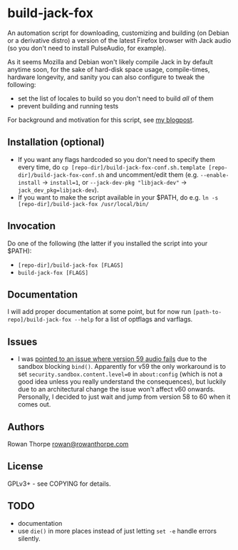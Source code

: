 build-jack-fox
==============

An automation script for downloading, customizing and building (on Debian or a derivative distro) a version of the latest
Firefox browser with Jack audio (so you don't need to install PulseAudio, for example).

As it seems Mozilla and Debian won't likely compile Jack in by default anytime soon, for the sake of hard-disk space usage,
compile-times, hardware longevity, and sanity you can also configure to tweak the following:

* set the list of locales to build so you don't need to build *all* of them
* prevent building and running tests

For background and motivation for this script, see
[my blogpost](http://blog.rowanthorpe.com/2017/12/17/firefox-without-pulseaudio-in-debian.html).

Installation (optional)
-----------------------

* If you want any flags hardcoded so you don't need to specify them every time, do
  `cp [repo-dir]/build-jack-fox-conf.sh.template [repo-dir]/build-jack-fox-conf.sh` and uncomment/edit them (e.g.
  `--enable-install` -> `install=1`, or `--jack-dev-pkg "libjack-dev"` -> `jack_dev_pkg=libjack-dev`).
* If you want to make the script available in your $PATH, do e.g. `ln -s [repo-dir]/build-jack-fox /usr/local/bin/`

Invocation
----------

Do one of the following (the latter if you installed the script into your $PATH):

* `[repo-dir]/build-jack-fox [FLAGS]`
* `build-jack-fox [FLAGS]`

Documentation
-------------

I will add proper documentation at some point, but for now run `[path-to-repo]/build-jack-fox --help` for a list of
optflags and varflags.

Issues
------

* I was [pointed to an issue where version 59 audio fails](https://twitter.com/malkavianbilbao/status/974698569331625984) due to the sandbox
  blocking `bind()`. Apparently for v59 the only workaround is to set `security.sandbox.content.level=0` in `about:config` (which is not a good
  idea unless you really understand the consequences), but luckily due to an architectural change the issue won't affect v60 onwards. Personally,
  I decided to just wait and jump from version 58 to 60 when it comes out.

Authors
-------

Rowan Thorpe <rowan@rowanthorpe.com>

License
-------

GPLv3+ - see COPYING for details.

TODO
----

* documentation
* use `die()` in more places instead of just letting `set -e` handle errors silently.
